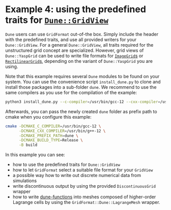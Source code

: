 <!-- SPDX-FileCopyrightText: 2022-2023 Dennis Gläser <dennis.glaeser@iws.uni-stuttgart.de> -->
<!-- SPDX-License-Identifier: CC-BY-4.0 -->

# Example 4: using the predefined traits for [`Dune::GridView`](https://www.dune-project.org/)

`Dune` users can use `GridFormat` out-of-the box. Simply include the header with the predefined traits,
and use all provided writers for your `Dune::GridView`. For a general `Dune::GridView`, all traits
required for the unstructured grid concept are specialized. However, grid views of `Dune::YaspGrid` can
be used to write file formats for
[`ImageGrid`s](../../docs/pages/grid_concepts.md#image-grid)
or [`RectilinearGrid`s](../../docs/pages/grid_concepts.md#rectilinear-grid),
depending on the variant of `Dune::YaspGrid` you are using.

Note that this example requires several `Dune` modules to be found on your system. You can use the convenience
script `install_dune.py` to clone and install those packages into a sub-folder `dune`. We recommend to use the
same compilers as you use for the compilation of the example:

```bash
python3 install_dune.py --c-compiler=/usr/bin/gcc-12 --cxx-compiler=/usr/bin/g++-12
```

Afterwards, you can pass the newly created `dune` folder as prefix path to cmake when you configure this example:

```bash
cmake -DCMAKE_C_COMPILER=/usr/bin/gcc-12 \
      -DCMAKE_CXX_COMPILER=/usr/bin/g++-12 \
      -DCMAKE_PREFIX_PATH=dune \
      -DCMAKE_BUILD_TYPE=Release \
      -B build
```

In this example you can see:

- how to use the predefined traits for `Dune::GridView`
- how to let `GridFormat` select a suitable file format for your `GridView`
- a possible way how to write out discrete numerical data from simulations
- write discontinuous output by using the provided `DiscontinuousGrid` wrapper
- how to write [dune-functions](https://gitlab.dune-project.org/staging/dune-functions)
into meshes composed of higher-order Lagrange cells by using the `GridFormat::Dune::LagrangeMesh` wrapper.
